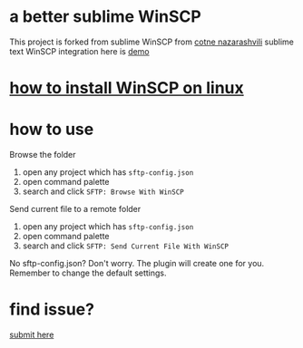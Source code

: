 #  a better sublime WinSCP
This project is forked from sublime WinSCP from [cotne nazarashvili](https://github.com/thecotne/sublime-WinSCP/issues/new)
sublime text WinSCP integration here is [demo](https://www.youtube.com/watch?v=0Q7X9zmnT7Y)

# [how to install WinSCP on linux](https://github.com/thecotne/sublime-WinSCP/wiki/how-to-install-WinSCP-on-linux)

# how to use
Browse the folder
1. open any project which has `sftp-config.json`
2. open command palette
3. search and click `SFTP: Browse With WinSCP`

Send current file to a remote folder
1. open any project which has `sftp-config.json`
2. open command palette
3. search and click `SFTP: Send Current File With WinSCP`

No sftp-config.json?
Don't worry. The plugin will create one for you.
Remember to change the default settings.

# find issue?
[submit here](https://github.com/alifeflow/sublime-WinSCP/issues/new)

